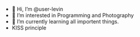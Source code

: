 - 👋 Hi, I’m @user-levin
- 👀 I’m interested in Programming and Photography
- 🌱 I’m currently learning all importent things.
- KISS principle

<!---
user-levin/user-levin is a ✨ special ✨ repository because its `README.md` (this file) appears on your GitHub profile.
You can click the Preview link to take a look at your changes.
--->
